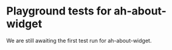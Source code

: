 # Playground tests for ah-about-widget
We are still awaiting the first test run for ah-about-widget.
